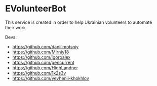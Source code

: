 # EVolunteerBot
This service is created in order to help Ukrainian volunteers to automate their work


Devs:

- https://github.com/daniilmotsniy
- https://github.com/Mirniy18
- https://github.com/igoroalex
- https://github.com/gencurrent
- https://github.com/HighLandner
- https://github.com/1k2s3v
- https://github.com/yevhenii-khokhlov
